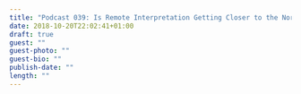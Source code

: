 ```yaml
---
title: "Podcast 039: Is Remote Interpretation Getting Closer to the Norm?"
date: 2018-10-20T22:02:41+01:00
draft: true
guest: ""
guest-photo: ""
guest-bio: ""
publish-date: ""
length: ""
---
```

